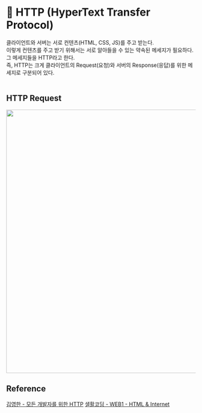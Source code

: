 # 🤙 HTTP (HyperText Transfer Protocol)
클라이언트와 서버는 서로 컨텐츠(HTML, CSS, JS)를 주고 받는다.  
이렇게 컨텐츠를 주고 받기 위해서는 서로 알아들을 수 있는 약속된 메세지가 필요하다.  
그 메세지들을 HTTP라고 한다.  
즉, HTTP는 크게 클라이언트의 Request(요청)와 서버의 Response(응답)를 위한 메세지로 구분되어 있다.  
<br>

## HTTP Request
<img width="700" src="https://user-images.githubusercontent.com/17706346/153367701-8f8afc45-ddb4-409d-9ff6-5fb8bafbb2a8.png">  
<br>

## Reference
[김영한 - 모든 개발자를 위한 HTTP](https://www.inflearn.com/course/http-%EC%9B%B9-%EB%84%A4%ED%8A%B8%EC%9B%8C%ED%81%AC)
[샐활코딩 - WEB1 - HTML & Internet](https://opentutorials.org/course/3084/18890)